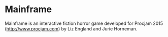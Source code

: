 # Mainframe

Mainframe is an interactive fiction horror game developed for Procjam 2015 (http://www.procjam.com) by Liz England and Jurie Horneman.
